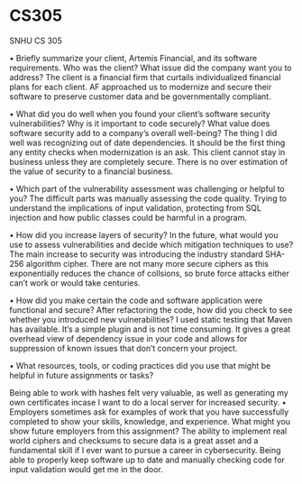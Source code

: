 # CS305
SNHU CS 305

•	Briefly summarize your client, Artemis Financial, and its software requirements. Who was the client? What issue did the company want you to address?
The client is a financial firm that curtails individualized  financial plans for each client. AF approached us to modernize and secure their software to preserve customer data and be governmentally compliant.

•	What did you do well when you found your client’s software security vulnerabilities? Why is it important to code securely? What value does software security add to a company’s overall well-being?
The thing I did well was recognizing out of date dependencies. It should be the first thing any entity checks when modernization is an ask. This client cannot stay in business unless they are completely secure. There is no over estimation of the value of security to a financial business.

•	Which part of the vulnerability assessment was challenging or helpful to you?
The difficult parts was manually assessing the code quality. Trying to understand the implications of input validation, protecting from SQL injection and how public classes could be harmful in a program.

•	How did you increase layers of security? In the future, what would you use to assess vulnerabilities and decide which mitigation techniques to use?
The main increase to security was introducing the industry standard SHA-256 algorithm cipher. There are not many more secure ciphers as this exponentially reduces the chance of collsions, so brute force attacks either can’t work or would take centuries. 

•	How did you make certain the code and software application were functional and secure? After refactoring the code, how did you check to see whether you introduced new vulnerabilities?
I used static testing that Maven has available. It’s a simple plugin and is not time consuming. It gives a great overhead view of dependency issue in your code and allows for suppression of known issues that don’t concern your project. 

•	What resources, tools, or coding practices did you use that might be helpful in future assignments or tasks?

Being able to work with hashes felt very valuable, as well as generating my own certificates incase I want to do a local server for increased security.
•	Employers sometimes ask for examples of work that you have successfully completed to show your skills, knowledge, and experience. What might you show future employers from this assignment?
The ability to implement real world ciphers and checksums to secure data is a great asset and a fundamental skill if I ever want to pursue a career in cybersecurity. Being able to properly keep software up to date and manually checking code for input validation would get me in the door.
